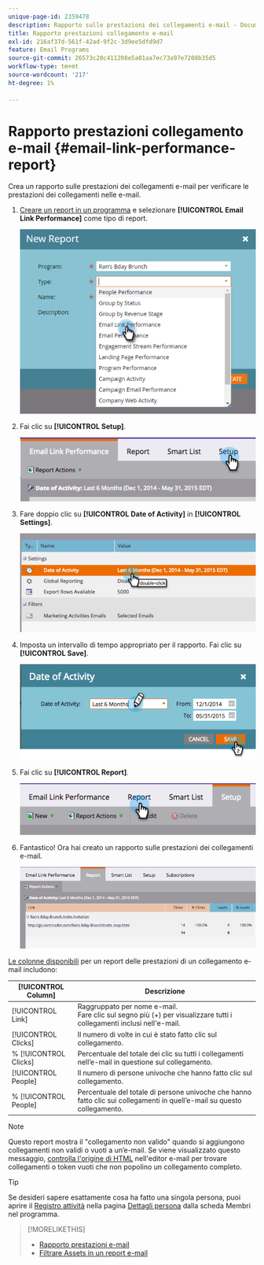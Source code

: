 ```yaml
---
unique-page-id: 2359478
description: Rapporto sulle prestazioni dei collegamenti e-mail - Documenti Marketo - Documentazione del prodotto
title: Rapporto prestazioni collegamento e-mail
exl-id: 216af37d-561f-42ad-9f2c-3d9ee5dfd9d7
feature: Email Programs
source-git-commit: 26573c20c411208e5a01aa7ec73a97e7208b35d5
workflow-type: tm+mt
source-wordcount: '217'
ht-degree: 1%

---
```


# Rapporto prestazioni collegamento e-mail {#email-link-performance-report}

Crea un rapporto sulle prestazioni dei collegamenti e-mail per verificare le prestazioni dei collegamenti nelle e-mail.

1. [Creare un report in un programma](/help/marketo/product-docs/reporting/basic-reporting/creating-reports/create-a-report-in-a-program.md) e selezionare **[!UICONTROL Email Link Performance]** come tipo di report.

   ![](assets/image2017-3-29-9-3a10-3a41.png)

1. Fai clic su **[!UICONTROL Setup]**.

   ![](assets/image2015-5-20-11-3a18-3a0.png)

1. Fare doppio clic su **[!UICONTROL Date of Activity]** in **[!UICONTROL Settings]**.

   ![](assets/image2015-5-20-11-3a18-3a59.png)

1. Imposta un intervallo di tempo appropriato per il rapporto. Fai clic su **[!UICONTROL Save]**.

   ![](assets/image2015-5-20-11-3a20-3a52.png)

1. Fai clic su **[!UICONTROL Report]**.

   ![](assets/image2015-5-20-11-3a22-3a24.png)

1. Fantastico! Ora hai creato un rapporto sulle prestazioni dei collegamenti e-mail.

   ![](assets/image2015-5-20-11-3a23-3a33.png)

[Le colonne disponibili](/help/marketo/product-docs/reporting/basic-reporting/editing-reports/select-report-columns.md) per un report delle prestazioni di un collegamento e-mail includono:

<table>
 <thead>
  <tr>
   <th colspan="1" rowspan="1">[!UICONTROL Column]</th>
   <th colspan="1" rowspan="1">Descrizione</th>
  </tr>
 </thead>
 <tbody>
  <tr>
   <td colspan="1" rowspan="1">[!UICONTROL Link]</td>
   <td colspan="1" rowspan="1">Raggruppato per nome e-mail.<br>Fare clic sul segno più (+) per visualizzare tutti i collegamenti inclusi nell'e-mail.</td>
  </tr>
  <tr>
   <td colspan="1" rowspan="1">[!UICONTROL Clicks]</td>
   <td colspan="1" rowspan="1">Il numero di volte in cui è stato fatto clic sul collegamento.</td>
  </tr>
  <tr>
   <td colspan="1" rowspan="1">% [!UICONTROL Clicks]</td>
   <td colspan="1" rowspan="1">Percentuale del totale dei clic su tutti i collegamenti nell’e-mail in questione sul collegamento.</td>
  </tr>
  <tr>
   <td colspan="1" rowspan="1">[!UICONTROL People]</td>
   <td colspan="1" rowspan="1">Il numero di persone univoche che hanno fatto clic sul collegamento.</td>
  </tr>
  <tr>
   <td colspan="1" rowspan="1">% [!UICONTROL People]</td>
   <td colspan="1" rowspan="1">Percentuale del totale di persone univoche che hanno fatto clic sui collegamenti in quell’e-mail su questo collegamento.</td>
  </tr>
 </tbody>
</table>

>[!NOTE]
>
>Questo report mostra il &quot;collegamento non valido&quot; quando si aggiungono collegamenti non validi o vuoti a un’e-mail. Se viene visualizzato questo messaggio, [controlla l&#39;origine di HTML](/help/marketo/product-docs/email-marketing/general/functions-in-the-editor/edit-an-emails-html.md) nell&#39;editor e-mail per trovare collegamenti o token vuoti che non popolino un collegamento completo.

>[!TIP]
>
>Se desideri sapere esattamente cosa ha fatto una singola persona, puoi aprire il [Registro attività](/help/marketo/product-docs/core-marketo-concepts/smart-lists-and-static-lists/managing-people-in-smart-lists/filter-activity-types-in-the-activity-log-of-a-person.md) nella pagina [Dettagli persona](/help/marketo/product-docs/core-marketo-concepts/smart-lists-and-static-lists/managing-people-in-smart-lists/using-the-person-detail-page.md) dalla scheda Membri nel programma.

>[!MORELIKETHIS]
>
>* [Rapporto prestazioni e-mail](/help/marketo/product-docs/email-marketing/email-programs/email-program-data/email-performance-report.md)
>* [Filtrare Assets in un report e-mail](/help/marketo/product-docs/reporting/basic-reporting/report-activity/filter-assets-in-an-email-report.md)
